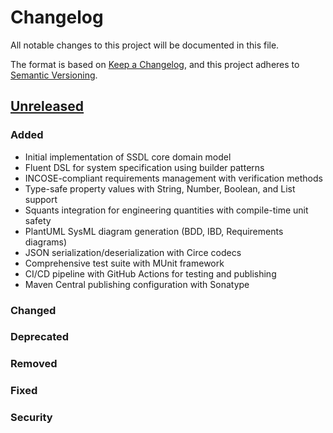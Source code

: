 # Changelog

All notable changes to this project will be documented in this file.

The format is based on [Keep a Changelog](https://keepachangelog.com/en/1.0.0/),
and this project adheres to [Semantic Versioning](https://semver.org/spec/v2.0.0.html).

## [Unreleased]

### Added
- Initial implementation of SSDL core domain model
- Fluent DSL for system specification using builder patterns
- INCOSE-compliant requirements management with verification methods
- Type-safe property values with String, Number, Boolean, and List support
- Squants integration for engineering quantities with compile-time unit safety
- PlantUML SysML diagram generation (BDD, IBD, Requirements diagrams)
- JSON serialization/deserialization with Circe codecs
- Comprehensive test suite with MUnit framework
- CI/CD pipeline with GitHub Actions for testing and publishing
- Maven Central publishing configuration with Sonatype

### Changed

### Deprecated

### Removed

### Fixed

### Security

[Unreleased]: https://github.com/zrhmn/ssdl/compare/HEAD...HEAD
